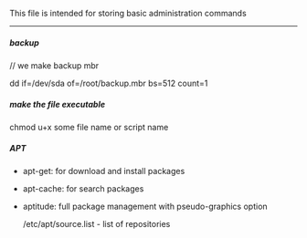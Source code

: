 This file is intended for storing basic administration commands
___________________
  ##### backup
// we make backup mbr
 
dd if=/dev/sda of=/root/backup.mbr bs=512 count=1

   ##### make the file executable
 chmod u+x some file name or script name
 
   ##### APT
 
 * apt-get: for download and install packages
 * apt-cache: for search packages
 * aptitude: full package management with pseudo-graphics option
 
   /etc/apt/source.list - list of repositories